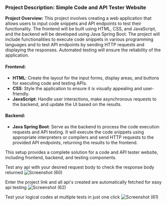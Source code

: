 ### Project Description: Simple Code and API Tester Website

**Project Overview:**
This project involves creating a web application that allows users to input code snippets and API endpoints to test their functionality. The frontend will be built using HTML, CSS, and JavaScript, and the backend will be developed using Java Spring Boot. The project will include functionalities to execute code snippets in various programming languages and to test API endpoints by sending HTTP requests and displaying the responses. Automated testing will ensure the reliability of the application.

#### Frontend:
- **HTML**: Create the layout for the input forms, display areas, and buttons for executing code and testing APIs.
- **CSS**: Style the application to ensure it is visually appealing and user-friendly.
- **JavaScript**: Handle user interactions, make asynchronous requests to the backend, and update the UI based on the results.

#### Backend:
- **Java Spring Boot**: Serve as the backend to process the code execution requests and API testing. It will execute the code snippets using appropriate interpreters or compilers and send HTTP requests to the provided API endpoints, returning the results to the frontend.

This setup provides a complete solution for a code and API tester website, including frontend, backend, and testing components.

Test any api with your desired request body to check the response body returned
![Screenshot (60)](https://github.com/formidablechief27/API-Code-Probe/assets/122151503/5f063c0c-fdcb-487c-b3b8-8327fe22cb36)

Enter the project link and all api's created are automatically fetched for easy api testing
![Screenshot (62)](https://github.com/formidablechief27/API-Code-Probe/assets/122151503/1c75f1fa-7e8f-4708-89f3-b3102ffa578b)

Test your logical codes at multiple tests in just one click
![Screenshot (61)](https://github.com/formidablechief27/API-Code-Probe/assets/122151503/38348870-59e3-442a-ae7a-cfcfe2760497)



